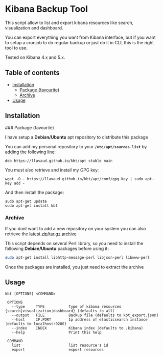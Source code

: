 # Kibana Backup Tool

This script allow to list and export kibana resources like search, visualization and dashboard.

You can export everything you want from Kibana interface, but if you want to setup a cronjob to do regular backup or just do it in CLI, this is the right tool to use.

Tested on Kibana 4.x and 5.x.

## Table of contents
* [Installation](#installation)
  * [Package (favourite)](#package)
  * [Archive](#archive)
* [Usage](#usage)

## Installation

<a name="package"/>
### Package (favourite)

I have setup a **Debian/Ubuntu** apt repository to distribute this package

You can add my personal repository to your **`/etc/apt/sources.list`** by adding the following line:

`deb https://llavaud.github.io/kbt/apt stable main`

You must also retrieve and install my GPG key:

`wget -O - https://llavaud.github.io/kbt/apt/conf/gpg.key | sudo apt-key add -`

And then install the package:

```
sudo apt-get update
sudo apt-get install kbt
```

### Archive

If you dont want to add a new repository on your system you can also retrieve the [latest zip/tar.gz archive](https://github.com/llavaud/kbt/releases/latest)

This script depends on several Perl library, so you need to install the following **Debian/Ubuntu** packages before using it:

```bash
sudo apt-get install libhttp-message-perl libjson-perl libwww-perl
```

Once the packages are installed, you just need to extract the archive

## Usage

```
kbt [OPTIONS] <COMMAND>

 OPTIONS
   --type     TYPE           Type of kibana resources {search|visualization|dashboard} (defaults to all)
   --output   FILE           Backup file (defaults to kbt_export.json)
   --host     IP:PORT        Ip address of elasticsearch instance (defaults to localhost:9200)
   --index    INDEX          Kibana index (defaults to .kibana)
   --help                    Print this help

 COMMAND
   list                      list resource's id
   export                    export resources
```
